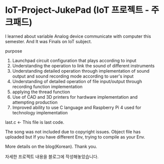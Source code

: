 # IoT-Project-JukePad (IoT 프로젝트 - 주크패드)

I learned about variable Analog device communicate with computer this semester.
And It was Finals on IoT subject.

purpose
 1) Launchpad circuit configuration that plays according to input
 2) Understanding the operation to link the sound of different instruments 
 3) Understanding detailed operation through implementation of sound output and sound recording mode according to user's input
 4) Understanding of detailed operation of file input/output through recording function implementation
 5) applying the thread function
 6) Use of CAD and 3D printers for hardware implementation and attempting production
 7) Improved ability to use C language and Raspberry Pi 4 used for technology implementation
 
 last.c <- This file is last code.

The song was not included due to copyright issues.
Object file has uploaded but If you have different Env, trying to compile as your Env.
 
More details on the blog(Korean). Thank you.

자세한 프로젝트 내용을 블로그에 작성해놓았습니다.
